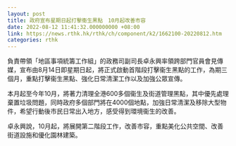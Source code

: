 ```yaml
---
layout: post
title: 政府宣布星期日起打擊衞生黑點　10月起改善市容
date: 2022-08-12 11:41:32.000000000 +08:00
link: https://news.rthk.hk/rthk/ch/component/k2/1662100-20220812.htm
categories: rthk
---
```


負責帶領「地區事項統籌工作組」的政務司副司長卓永興率領跨部門官員會見傳媒，宣布由8月14日即星期日起，將正式啟動首階段打擊衞生黑點的工作，為期三個月，重點打擊衞生黑點、強化日常清潔工作以及加強公眾宣傳。

本月起至今年10月，將著力清理全港600多個衞生及街道管理黑點，其中優先處理棄置垃圾問題，同時政府多個部門將在4000個地點，加強日常清潔及移除大型物件，希望行動後市民日常出入地方，感受得到環境衞生的改善。

卓永興說，10月起，將展開第二階段工作，改善市容，重點美化公共空間、改善街道設施和優化園林建築。
